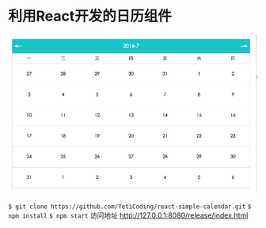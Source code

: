 # 利用React开发的日历组件
![](https://github.com/YetiCoding/react-simple-calendar/blob/master/pic/pic.png?raw=true)

`` $ git clone https://github.com/YetiCoding/react-simple-calendar.git ``
`` $ npm install ``
`` $ npm start ``
访问地址 http://127.0.0.1:8080/release/index.html
